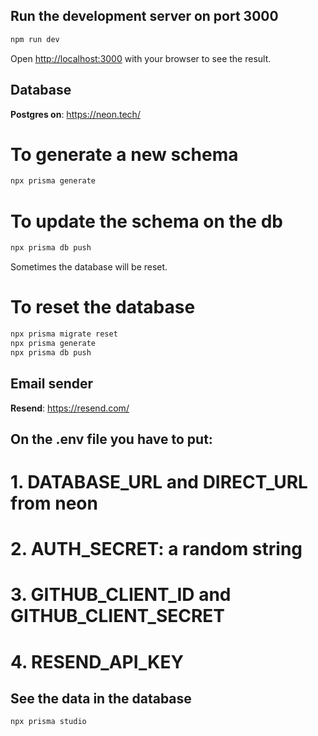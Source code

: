 ## Run the development server on port 3000

```bash
npm run dev
```

Open [http://localhost:3000](http://localhost:3000) with your browser to see the result.

## Database

**Postgres on**: https://neon.tech/

# To generate a new schema

```bash
npx prisma generate
```

# To update the schema on the db

```bash
npx prisma db push
```

Sometimes the database will be reset.

# To reset the database

```bash
npx prisma migrate reset
npx prisma generate
npx prisma db push
```

## Email sender

**Resend**: https://resend.com/

## On the .env file you have to put:

# 1. DATABASE_URL and DIRECT_URL from neon

# 2. AUTH_SECRET: a random string

# 3. GITHUB_CLIENT_ID and GITHUB_CLIENT_SECRET

# 4. RESEND_API_KEY

## See the data in the database

```bash
npx prisma studio
```
